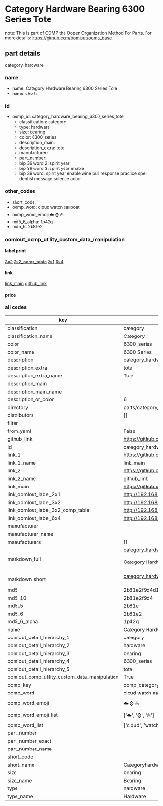 # Category Hardware Bearing 6300 Series Tote  

note: This is part of OOMP the Oopen Organization Method For Parts. For more details: https://github.com/oomlout/oomp_base

##  part details



category_hardware

### name
* name: Category Hardware Bearing 6300 Series Tote
* name_short: 
### id
* oomp_id: category_hardware_bearing_6300_series_tote
  * classification: category
  * type: hardware
  * size: bearing
  * color: 6300_series
  * description_main: 
  * description_extra: tote
  * manufacturer: 
  * part_number: 
  * bip 39 word 2: spirit year
  * bip 39 word 3: spirit year enable
  * bip 39 word: spirit year enable wine pull response practice spell dentist message science actor

### other_codes
* short_code: 
* oomp_word: cloud watch sailboat
* oomp_word_emoji :cloud: :watch: :sailboat:
* md5_6_alpha: 1p42q
* md5_6: 2b81e2






### oomlout_oomp_utility_custom_data_manipulation
#### label print
[3x2](http://192.168.1.245:1112/?label=oomp%201p42q)
[3x2_oomp_table](http://192.168.1.107:1112/?label=oomp%201p42q)
[2x1](http://192.168.1.242:1112/?label=oomp%201p42q)
[6x4](http://192.168.1.55:1112/?label=oomp%201p42q)    

#### link

[link_main](https://github.com/oomlout/oomlout_oomp_current_version_messy/tree/main/parts/category_hardware_bearing_6300_series_tote) [github_link](https://github.com/oomlout/oomlout_oomp_part_src/tree/main/parts/category_hardware_bearing_6300_series_tote)                             

#### price







### all codes 
| key | value |  
| --- | --- |  
| classification | category |  
| classification_name | Category |  
| color | 6300_series |  
| color_name | 6300 Series |  
| description | category_hardware |  
| description_extra | tote |  
| description_extra_name | Tote |  
| description_main |  |  
| description_main_name |  |  
| description_or_color | 6  |  
| directory | parts/category_hardware_bearing_6300_series_tote |  
| distributors | [] |  
| filter |  |  
| from_yaml | False |  
| github_link | https://github.com/oomlout/oomlout_oomp_part_src/tree/main/parts/category_hardware_bearing_6300_series_tote |  
| id | category_hardware_bearing_6300_series_tote |  
| link_1 | https://github.com/oomlout/oomlout_oomp_current_version_messy/tree/main/parts/category_hardware_bearing_6300_series_tote |  
| link_1_name | link_main |  
| link_2 | https://github.com/oomlout/oomlout_oomp_part_src/tree/main/parts/category_hardware_bearing_6300_series_tote |  
| link_2_name | github_link |  
| link_main | https://github.com/oomlout/oomlout_oomp_current_version_messy/tree/main/parts/category_hardware_bearing_6300_series_tote |  
| link_oomlout_label_2x1 | http://192.168.1.242:1112/?label=oomp%201p42q |  
| link_oomlout_label_3x2 | http://192.168.1.245:1112/?label=oomp%201p42q |  
| link_oomlout_label_3x2_oomp_table | http://192.168.1.107:1112/?label=oomp%201p42q |  
| link_oomlout_label_6x4 | http://192.168.1.55:1112/?label=oomp%201p42q |  
| manufacturer |  |  
| manufacturer_name |  |  
| manufacturers | [] |  
| markdown_full | [category_hardware_bearing_6300_series_tote](https://github.com/oomlout/oomlout_oomp_current_version_messy/tree/main/parts/category_hardware_bearing_6300_series_tote)<br>[](https://github.com/oomlout/oomlout_oomp_current_version_messy/tree/main/parts/category_hardware_bearing_6300_series_tote)<br>[Category Hardware Bearing 6300 Series Tote](https://github.com/oomlout/oomlout_oomp_current_version_messy/tree/main/parts/category_hardware_bearing_6300_series_tote)<br><br> |  
| markdown_short | [category_hardware_bearing_6300_series_tote](https://github.com/oomlout/oomlout_oomp_current_version_messy/tree/main/parts/category_hardware_bearing_6300_series_tote)<br><br> |  
| md5 | 2b81e2f9d4d1352eded6afb892bfbe90 |  
| md5_10 | 2b81e2f9d4 |  
| md5_5 | 2b81e |  
| md5_6 | 2b81e2 |  
| md5_6_alpha | 1p42q |  
| name | Category Hardware Bearing 6300 Series Tote |  
| oomlout_detail_hierarchy_1 | category |  
| oomlout_detail_hierarchy_2 | hardware |  
| oomlout_detail_hierarchy_3 | bearing |  
| oomlout_detail_hierarchy_4 | 6300_series |  
| oomlout_detail_hierarchy_5 | tote |  
| oomlout_oomp_utility_custom_data_manipulation | True |  
| oomp_key | oomp_category_hardware_bearing_6300_series_tote |  
| oomp_word | cloud watch sailboat |  
| oomp_word_emoji | :cloud: :watch: :sailboat: |  
| oomp_word_emoji_list | [':cloud:', ':watch:', ':sailboat:'] |  
| oomp_word_list | ['cloud', 'watch', 'sailboat'] |  
| part_number |  |  
| part_number_exact |  |  
| part_number_name |  |  
| short_code |  |  
| short_name | Categoryhardware |  
| size | bearing |  
| size_name | Bearing |  
| type | hardware |  
| type_name | Hardware |  
